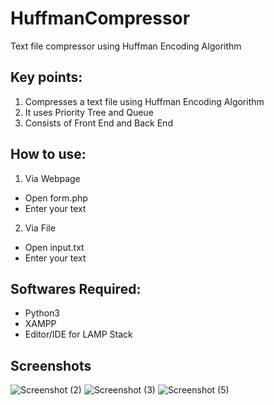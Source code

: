 # HuffmanCompressor
Text file compressor using Huffman Encoding Algorithm

## Key points:
1. Compresses a text file using Huffman Encoding Algorithm
2. It uses Priority Tree and Queue
3. Consists of Front End and Back End

## How to use:
1. Via Webpage
* Open form.php
* Enter your text
2. Via File
* Open input.txt
* Enter your text

## Softwares Required:
* Python3
* XAMPP
* Editor/IDE for LAMP Stack

## Screenshots
![Screenshot (2)](https://user-images.githubusercontent.com/70879718/100959271-f25a0980-3543-11eb-8bac-80b2d637da64.png)
![Screenshot (3)](https://user-images.githubusercontent.com/70879718/100959275-f38b3680-3543-11eb-8a7f-c8e3bbe1172a.png)
![Screenshot (5)](https://user-images.githubusercontent.com/70879718/100959278-f4bc6380-3543-11eb-83c9-69881499184e.png)
